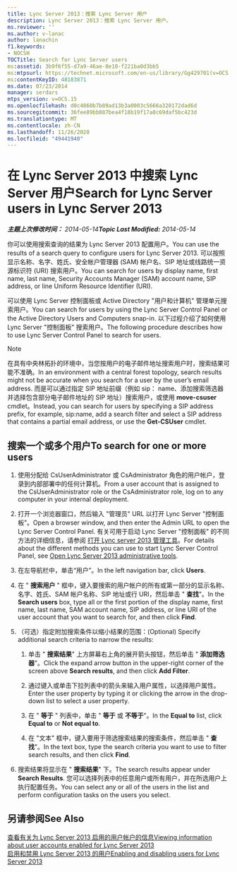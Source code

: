 ```yaml
---
title: Lync Server 2013：搜索 Lync Server 用户
description: Lync Server 2013：搜索 Lync Server 用户。
ms.reviewer: ''
ms.author: v-lanac
author: lanachin
f1.keywords:
- NOCSH
TOCTitle: Search for Lync Server users
ms:assetid: 3b9f6f55-d7a9-46ae-8e10-f221ba0d3bb5
ms:mtpsurl: https://technet.microsoft.com/en-us/library/Gg429701(v=OCS.15)
ms:contentKeyID: 48183871
ms.date: 07/23/2014
manager: serdars
mtps_version: v=OCS.15
ms.openlocfilehash: d0c4860b7b89ad13b3a0003c5666a320172dad6d
ms.sourcegitcommit: 36fee89bb887bea4f18b19f17a8c69daf5bc423d
ms.translationtype: MT
ms.contentlocale: zh-CN
ms.lasthandoff: 11/26/2020
ms.locfileid: "49441940"
---
```

# <a name="search-for-lync-server-users-in-lync-server-2013"></a><span data-ttu-id="1b351-103">在 Lync Server 2013 中搜索 Lync Server 用户</span><span class="sxs-lookup"><span data-stu-id="1b351-103">Search for Lync Server users in Lync Server 2013</span></span>

<div data-xmlns="http://www.w3.org/1999/xhtml">

<div class="topic" data-xmlns="http://www.w3.org/1999/xhtml" data-msxsl="urn:schemas-microsoft-com:xslt" data-cs="https://msdn.microsoft.com/">

<div data-asp="https://msdn2.microsoft.com/asp">



</div>

<div id="mainSection">

<div id="mainBody"><span data-ttu-id="1b351-104">

<span> </span></span><span class="sxs-lookup"><span data-stu-id="1b351-104">

<span> </span></span></span>

<span data-ttu-id="1b351-105">_**主题上次修改时间：** 2014-05-14_</span><span class="sxs-lookup"><span data-stu-id="1b351-105">_**Topic Last Modified:** 2014-05-14_</span></span>

<span data-ttu-id="1b351-106">你可以使用搜索查询的结果为 Lync Server 2013 配置用户。</span><span class="sxs-lookup"><span data-stu-id="1b351-106">You can use the results of a search query to configure users for Lync Server 2013.</span></span> <span data-ttu-id="1b351-107">可以按照显示名称、名字、姓氏、安全帐户管理器 (SAM) 帐户名、SIP 地址或线路统一资源标识符 (URI) 搜索用户。</span><span class="sxs-lookup"><span data-stu-id="1b351-107">You can search for users by display name, first name, last name, Security Accounts Manager (SAM) account name, SIP address, or line Uniform Resource Identifier (URI).</span></span>

<span data-ttu-id="1b351-108">可以使用 Lync Server 控制面板或 Active Directory "用户和计算机" 管理单元搜索用户。</span><span class="sxs-lookup"><span data-stu-id="1b351-108">You can search for users by using the Lync Server Control Panel or the Active Directory Users and Computers snap-in.</span></span> <span data-ttu-id="1b351-109">以下过程介绍了如何使用 Lync Server "控制面板" 搜索用户。</span><span class="sxs-lookup"><span data-stu-id="1b351-109">The following procedure describes how to use Lync Server Control Panel to search for users.</span></span>

<div>


> [!NOTE]  
> <span data-ttu-id="1b351-110">在具有中央林拓扑的环境中，当您按用户的电子邮件地址搜索用户时，搜索结果可能不准确。</span><span class="sxs-lookup"><span data-stu-id="1b351-110">In an environment with a central forest topology, search results might not be accurate when you search for a user by the user’s email address.</span></span> <span data-ttu-id="1b351-111">而是可以通过指定 SIP 地址前缀（例如 sip： name、添加搜索筛选器并选择包含部分电子邮件地址的 SIP 地址）搜索用户，或使用 <STRONG>move-csuser</STRONG> cmdlet。</span><span class="sxs-lookup"><span data-stu-id="1b351-111">Instead, you can search for users by specifying a SIP address prefix, for example, sip:name, add a search filter and select a SIP address that contains a partial email address, or use the <STRONG>Get-CSUser</STRONG> cmdlet.</span></span>



</div>

<div>

## <a name="to-search-for-one-or-more-users"></a><span data-ttu-id="1b351-112">搜索一个或多个用户</span><span class="sxs-lookup"><span data-stu-id="1b351-112">To search for one or more users</span></span>

1.  <span data-ttu-id="1b351-113">使用分配给 CsUserAdministrator 或 CsAdministrator 角色的用户帐户，登录到内部部署中的任何计算机。</span><span class="sxs-lookup"><span data-stu-id="1b351-113">From a user account that is assigned to the CsUserAdministrator role or the CsAdministrator role, log on to any computer in your internal deployment.</span></span>

2.  <span data-ttu-id="1b351-114">打开一个浏览器窗口，然后输入 "管理员" URL 以打开 Lync Server "控制面板"。</span><span class="sxs-lookup"><span data-stu-id="1b351-114">Open a browser window, and then enter the Admin URL to open the Lync Server Control Panel.</span></span> <span data-ttu-id="1b351-115">有关可用于启动 Lync Server "控制面板" 的不同方法的详细信息，请参阅 [打开 Lync server 2013 管理工具](lync-server-2013-open-lync-server-administrative-tools.md)。</span><span class="sxs-lookup"><span data-stu-id="1b351-115">For details about the different methods you can use to start Lync Server Control Panel, see [Open Lync Server 2013 administrative tools](lync-server-2013-open-lync-server-administrative-tools.md).</span></span>

3.  <span data-ttu-id="1b351-116">在左导航栏中，单击“用户”。</span><span class="sxs-lookup"><span data-stu-id="1b351-116">In the left navigation bar, click **Users**.</span></span>

4.  <span data-ttu-id="1b351-117">在 " **搜索用户** " 框中，键入要搜索的用户帐户的所有或第一部分的显示名称、名字、姓氏、SAM 帐户名称、SIP 地址或行 URI，然后单击 " **查找**"。</span><span class="sxs-lookup"><span data-stu-id="1b351-117">In the **Search users** box, type all or the first portion of the display name, first name, last name, SAM account name, SIP address, or line URI of the user account that you want to search for, and then click **Find**.</span></span>

5.  <span data-ttu-id="1b351-118">（可选）指定附加搜索条件以缩小结果的范围：</span><span class="sxs-lookup"><span data-stu-id="1b351-118">(Optional) Specify additional search criteria to narrow the results:</span></span>
    
    1.  <span data-ttu-id="1b351-119">单击 " **搜索结果**" 上方屏幕右上角的展开箭头按钮，然后单击 " **添加筛选器**"。</span><span class="sxs-lookup"><span data-stu-id="1b351-119">Click the expand arrow button in the upper-right corner of the screen above **Search results**, and then click **Add Filter**.</span></span>
    
    2.  <span data-ttu-id="1b351-120">通过键入或单击下拉列表中的箭头来输入用户属性，以选择用户属性。</span><span class="sxs-lookup"><span data-stu-id="1b351-120">Enter the user property by typing it or clicking the arrow in the drop-down list to select a user property.</span></span>
    
    3.  <span data-ttu-id="1b351-121">在 " **等于** " 列表中，单击 " **等于** 或 **不等于**"。</span><span class="sxs-lookup"><span data-stu-id="1b351-121">In the **Equal to** list, click **Equal to** or **Not equal to**.</span></span>
    
    4.  <span data-ttu-id="1b351-122">在 "文本" 框中，键入要用于筛选搜索结果的搜索条件，然后单击 " **查找**"。</span><span class="sxs-lookup"><span data-stu-id="1b351-122">In the text box, type the search criteria you want to use to filter search results, and then click **Find**.</span></span>

6.  <span data-ttu-id="1b351-123">搜索结果将显示在 " **搜索结果**" 下。</span><span class="sxs-lookup"><span data-stu-id="1b351-123">The search results appear under **Search Results**.</span></span> <span data-ttu-id="1b351-124">您可以选择列表中的任意用户或所有用户，并在所选用户上执行配置任务。</span><span class="sxs-lookup"><span data-stu-id="1b351-124">You can select any or all of the users in the list and perform configuration tasks on the users you select.</span></span>

</div>

<div>

## <a name="see-also"></a><span data-ttu-id="1b351-125">另请参阅</span><span class="sxs-lookup"><span data-stu-id="1b351-125">See Also</span></span>


[<span data-ttu-id="1b351-126">查看有关为 Lync Server 2013 启用的用户帐户的信息</span><span class="sxs-lookup"><span data-stu-id="1b351-126">Viewing information about user accounts enabled for Lync Server 2013</span></span>](lync-server-2013-viewing-information-about-user-accounts-enabled-for-lync-server.md)  
[<span data-ttu-id="1b351-127">启用和禁用 Lync Server 2013 的用户</span><span class="sxs-lookup"><span data-stu-id="1b351-127">Enabling and disabling users for Lync Server 2013</span></span>](lync-server-2013-enabling-and-disabling-users-for-lync-server.md)  
  

<span data-ttu-id="1b351-128"></div>

</div>

<span> </span>

</div>

</div>

</span><span class="sxs-lookup"><span data-stu-id="1b351-128"></div>

</div>

<span> </span>

</div>

</div>

</span></span></div>

